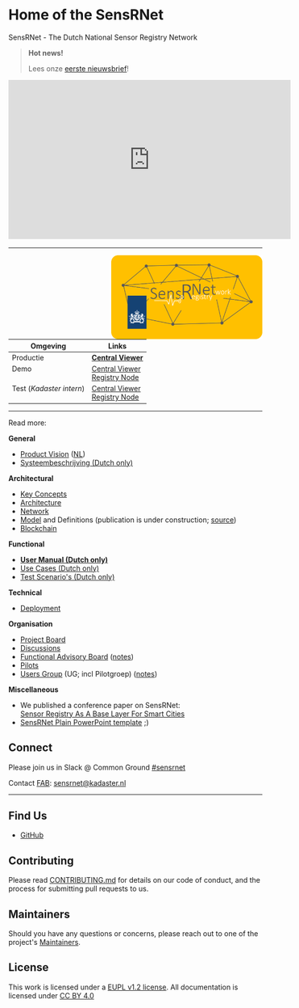 # Home of the SensRNet

SensRNet - The Dutch National Sensor Registry Network

> **Hot news!**
>
> Lees onze [eerste nieuwsbrief](SensRNet-Nieuwsbrief-2021-1.pdf)!

<iframe width="560" height="315" src="https://www.youtube-nocookie.com/embed/0L6a2F_GpOg" title="YouTube video player" frameborder="0" allow="accelerometer; autoplay; clipboard-write; encrypted-media; gyroscope; picture-in-picture" allowfullscreen></iframe>

---

<img src="img/SensRNet-logo.png" width="300" align="right">

| Omgeving                           | Links                                                                                                                 |
| ---------------------------------- | --------------------------------------------------------------------------------------------------------------------- |
| Productie                          | **[Central Viewer](https://viewer.sensorenregister.nl/)**                                                             |
| Demo<br>&nbsp;                     | [Central Viewer](https://demo.sensorenregister.nl/viewer/)<br>[Registry Node](https://demo.sensorenregister.nl/)      |
| Test (_Kadaster intern_)<br>&nbsp; | [Central Viewer](https://viewer.test.sensorenregister.nl/)<br>[Registry Node](https://demo.test.sensorenregister.nl/) |

---

Read more:

**General**

- [Product Vision](ProductVision.md) ([NL](ProductVisionNL.md))
- [Systeembeschrijving (Dutch only)](SystemDescriptionNL.md)

**Architectural**

- [Key Concepts](KeyConcepts.md)
- [Architecture](Architecture.md)
- [Network](Network.md)
- [Model](Model.md) and Definitions (publication is under construction; [source](https://github.com/kadaster-labs/sensrnet-home/blob/main/docs/Definitions.rst))
- [Blockchain](Blockchain.md)

**Functional**

- **[User Manual (Dutch only)](UserManualNL.md)**
- [Use Cases (Dutch only)](UseCasesNL.md)
- [Test Scenario's (Dutch only)](TestScenariosNL.md)

**Technical**

- [Deployment](Deployment.md)

**Organisation**

- [Project Board](https://github.com/orgs/kadaster-labs/projects/1?fullscreen=true)
- [Discussions](https://github.com/kadaster-labs/sensrnet-home/discussions)
- [Functional Advisory Board](FAB.md) ([notes](notes/))
- [Pilots](Pilots.md)
- [Users Group](UsersGroup.md) (UG; incl Pilotgroep) ([notes](notes/))

**Miscellaneous**

- We published a conference paper on SensRNet: <br>
  [Sensor Registry As A Base Layer For Smart Cities](https://www.int-arch-photogramm-remote-sens-spatial-inf-sci.net/XLVI-4-W1-2021/115/2021/)
- [SensRNet Plain PowerPoint template](2021-SensRNet-plain-PowerPoint-template.potx) ;)

## Connect

Please join us in Slack @ Common Ground [#sensrnet](https://samenorganiseren.slack.com/archives/C020BGH5N0J)

Contact [FAB](FAB.md): sensrnet@kadaster.nl

---

## Find Us

- [GitHub](https://github.com/kadaster-labs/sensrnet-home)

## Contributing

Please read [CONTRIBUTING.md](https://github.com/kadaster-labs/sensrnet-home/blob/main/CONTRIBUTING.md) for details on our code of conduct, and the process for submitting pull requests to us.

## Maintainers <a name="maintainers"></a>

Should you have any questions or concerns, please reach out to one of the project's [Maintainers](https://github.com/kadaster-labs/sensrnet-home/blob/main/MAINTAINERS.md).

## License

This work is licensed under a [EUPL v1.2 license](https://github.com/kadaster-labs/sensrnet-home/blob/main/LICENSE.md). All documentation is licensed under [CC BY 4.0](https://creativecommons.org/licenses/by/4.0/)
